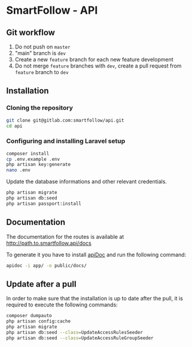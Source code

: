 # SmartFollow - API

## Git workflow

1. Do not push on `master`
2. "main" branch is `dev`
3. Create a new `feature` branch for each new feature development
4. Do not merge `feature` branches with `dev`, create a pull request from `feature` branch to `dev`

## Installation

### Cloning the repository

```sh
git clone git@gitlab.com:smartfollow/api.git
cd api
```

### Configuring and installing Laravel setup

```sh
composer install
cp .env.example .env
php artisan key:generate
nano .env
```

Update the database informations and other relevant credentials.

```sh
php artisan migrate
php artisan db:seed
php artisan passport:install
```

## Documentation

The documentation for the routes is available at http://path.to.smartfollow.api/docs

To generate it you have to install [apiDoc](http://apidocjs.com/) and run the following command:

```sh
apidoc -i app/ -o public/docs/
```

## Update after a pull

In order to make sure that the installation is up to date after the pull, it is required to execute the following commands:

```sh
composer dumpauto
php artisan config:cache
php artisan migrate
php artisan db:seed --class=UpdateAccessRulesSeeder
php artisan db:seed --class=UpdateAccessRuleGroupSeeder
```
